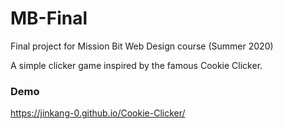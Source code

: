 # MB-Final  
Final project for Mission Bit Web Design course (Summer 2020)  
  
A simple clicker game inspired by the famous Cookie Clicker.
  
### Demo
https://jinkang-0.github.io/Cookie-Clicker/
